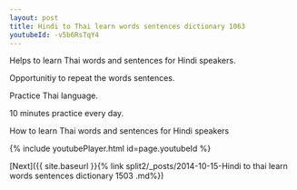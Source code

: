 ```yaml
---
layout: post
title: Hindi to Thai learn words sentences dictionary 1063 
youtubeId: -v5b6RsTqY4
---
```

 
 
Helps to learn Thai words and sentences for Hindi speakers.

Opportunitiy to repeat the words sentences. 

Practice Thai language. 
 
10 minutes practice every day. 
 
How to learn Thai words and sentences for Hindi speakers 
 
{% include youtubePlayer.html id=page.youtubeId %}
 
 
[Next]({{ site.baseurl }}{% link  split2/_posts/2014-10-15-Hindi to thai learn words sentences dictionary 1503 .md%})
 
